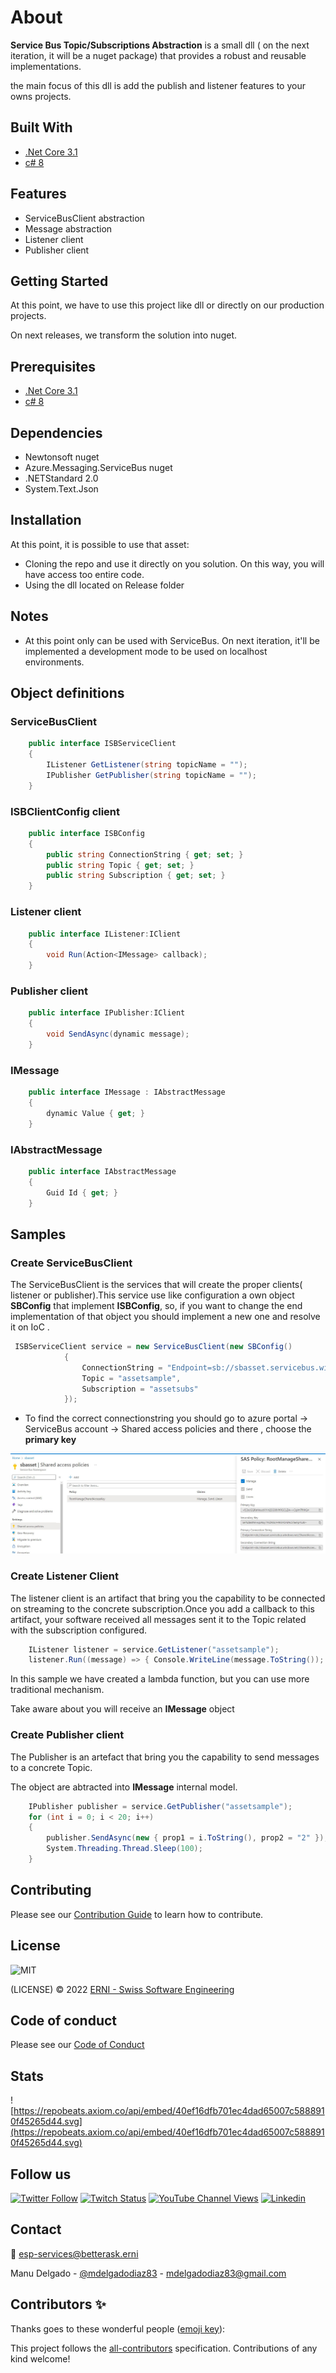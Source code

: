 # About

**Service Bus Topic/Subscriptions Abstraction** is a small dll ( on the next iteration, it will be a nuget package) that provides a robust and reusable implementations.

the main focus of this dll is add the publish and listener features to your owns projects.

<!-- ALL-CONTRIBUTORS-BADGE:START - Do not remove or modify this section -->
<!-- ALL-CONTRIBUTORS-BADGE:END -->

## Built With

- [.Net Core 3.1](https://docs.microsoft.com/es-es/dotnet/core/whats-new/dotnet-core-3-1)
- [c# 8](https://docs.microsoft.com/es-es/dotnet/csharp/whats-new/csharp-8)

## Features

- ServiceBusClient abstraction
- Message abstraction
- Listener client
- Publisher client

## Getting Started

At this point, we have to use this project like dll or directly on our production projects.

On next releases, we transform the solution into nuget.

## Prerequisites

- [.Net Core 3.1](https://docs.microsoft.com/es-es/dotnet/core/whats-new/dotnet-core-3-1)
- [c# 8](https://docs.microsoft.com/es-es/dotnet/csharp/whats-new/csharp-8)

## Dependencies

- Newtonsoft nuget
- Azure.Messaging.ServiceBus nuget
- .NETStandard 2.0
- System.Text.Json

## Installation

At this point, it is possible to use that asset:

- Cloning the repo and use it directly on you solution. On this way, you will have access too entire code.
- Using the dll located on Release folder

## Notes

- At this point only can be used with ServiceBus. On next iteration, it'll be implemented a development mode to be used on localhost environments.

## Object definitions

### ServiceBusClient

```c#
    public interface ISBServiceClient
    {
        IListener GetListener(string topicName = "");
        IPublisher GetPublisher(string topicName = "");
    }
```

### ISBClientConfig client

```c#
    public interface ISBConfig
    {
        public string ConnectionString { get; set; }
        public string Topic { get; set; }
        public string Subscription { get; set; }
    }
```

### Listener client

```c#
    public interface IListener:IClient
    {
        void Run(Action<IMessage> callback);
    }
```

### Publisher client

```c#
    public interface IPublisher:IClient
    {
        void SendAsync(dynamic message);
    }
```

### IMessage

```c#
    public interface IMessage : IAbstractMessage
    {
        dynamic Value { get; }
    }
```

### IAbstractMessage

```c#
    public interface IAbstractMessage
    {
        Guid Id { get; }
    }
```

## Samples

### Create ServiceBusClient

The ServiceBusClient is the services that will create the proper clients( listener or publisher).This service use like configuration a own object **SBConfig** that implement **ISBConfig**, so, if you want to change the end implementation of that object you should implement a new one and resolve it on IoC .

```c#
 ISBServiceClient service = new ServiceBusClient(new SBConfig()
            {
                ConnectionString = "Endpoint=sb://sbasset.servicebus.windows.net/;SharedAccessKeyName=RootManageSharedAccessKey;SharedAccessKey=+lS3xJGQRsMeucKYHt2SG08VhRGCLZA++CqJm7lhlrQ=",
                Topic = "assetsample",
                Subscription = "assetsubs"
            });
```

- To find the correct connectionstring you should go to azure portal -> ServiceBus account -> Shared access policies and there , choose the **primary key**

![connectionstring](connectionstring.jpg)

### Create Listener Client

The listener client is an artifact that bring you the capability to be connected on streaming to the concrete subscription.Once you add a callback to this artifact, your software received all messages sent it to the Topic related with the subscription configured.

```c#
    IListener listener = service.GetListener("assetsample");
    listener.Run((message) => { Console.WriteLine(message.ToString()); });
```

In this sample we have created a lambda function, but you can use more traditional mechanism.

Take aware about you will receive an **IMessage** object

### Create Publisher client

The Publisher is an artefact that bring you the capability to send messages to a concrete Topic.

The object are abtracted into **IMessage** internal model.

```c#
    IPublisher publisher = service.GetPublisher("assetsample");
    for (int i = 0; i < 20; i++)
    {
        publisher.SendAsync(new { prop1 = i.ToString(), prop2 = "2" }); 
        System.Threading.Thread.Sleep(100);
    }
```

## Contributing

Please see our [Contribution Guide](CONTRIBUTING.md) to learn how to contribute.

## License

![MIT](https://img.shields.io/badge/License-MIT-blue.svg)

(LICENSE) © 2022 [ERNI - Swiss Software Engineering](https://www.betterask.erni)

## Code of conduct

Please see our [Code of Conduct](CODE_OF_CONDUCT.md)

## Stats
![https://repobeats.axiom.co/api/embed/40ef16dfb701ec4dad65007c5888910f45265d44.svg](https://repobeats.axiom.co/api/embed/40ef16dfb701ec4dad65007c5888910f45265d44.svg)

## Follow us

[![Twitter Follow](https://img.shields.io/twitter/follow/ERNI?style=social)](https://www.twitter.com/ERNI)
[![Twitch Status](https://img.shields.io/twitch/status/erni_academy?label=Twitch%20Erni%20Academy&style=social)](https://www.twitch.tv/erni_academy)
[![YouTube Channel Views](https://img.shields.io/youtube/channel/views/UCkdDcxjml85-Ydn7Dc577WQ?label=Youtube%20Erni%20Academy&style=social)](https://www.youtube.com/channel/UCkdDcxjml85-Ydn7Dc577WQ)
[![Linkedin](https://img.shields.io/badge/linkedin-31k-green?style=social&logo=Linkedin)](https://www.linkedin.com/company/erni)

## Contact

📧 [esp-services@betterask.erni](mailto:esp-services@betterask.erni)

Manu Delgado  - [@mdelgadodiaz83](https://twitter.com/MDelgadoDiaz83) - mdelgadodiaz83@gmail.com

## Contributors ✨

Thanks goes to these wonderful people ([emoji key](https://allcontributors.org/docs/en/emoji-key)):

<!-- ALL-CONTRIBUTORS-LIST:START - Do not remove or modify this section -->
<!-- ALL-CONTRIBUTORS-LIST:END -->
This project follows the [all-contributors](https://github.com/all-contributors/all-contributors) specification. Contributions of any kind welcome!
